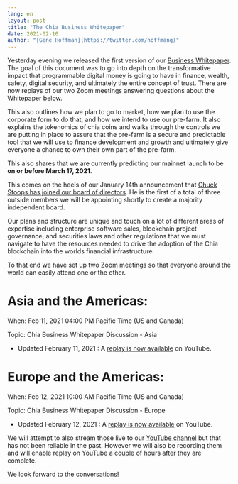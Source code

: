 ```yaml
---
lang: en
layout: post
title: "The Chia Business Whitepaper"
date: 2021-02-10
author: "[Gene Hoffman](https://twitter.com/hoffmang)"
---
```


Yesterday evening we released the first version of our [Business Whitepaper](https://www.chia.net/assets/Chia-Business-Whitepaper-2021-02-09-v1.0.pdf). The goal of this document was to go into depth on the transformative impact that programmable digital money is going to have in finance, wealth, safety, digital security, and ultimately the entire concept of trust. There are now replays of our two Zoom meetings answering questions about the Whitepaper below.

This also outlines how we plan to go to market, how we plan to use the corporate form to do that, and how we intend to use our pre-farm. It also explains the tokenomics of chia coins and walks through the controls we are putting in place to assure that the pre-farm is a secure and predictable tool that we will use to finance development and growth and ultimately give everyone a chance to own their own part of the pre-farm.

This also shares that we are currently predicting our mainnet launch to be **on or before March 17, 2021**.

This comes on the heels of our January 14th announcement that [Chuck Stoops has joined our board of directors](https://newsdirect.com/news/international-payments-executive-and-fintech-counsel-joins-chia-network-board-of-directors-chuck-stoops-brings-significant-regulatory-and-corporate-governance-experience-649013515). He is the first of a total of three outside members we will be appointing shortly to create a majority independent board.

Our plans and structure are unique and touch on a lot of different areas of expertise including enterprise software sales, blockchain project governance, and securities laws and other regulations that we must navigate to have the resources needed to drive the adoption of the Chia blockchain into the worlds financial infrastructure.

To that end we have set up two Zoom meetings so that everyone around the world can easily attend one or the other.

# Asia and the Americas:

When: Feb 11, 2021 04:00 PM Pacific Time (US and Canada)

Topic: Chia Business Whitepaper Discussion - Asia

- Updated February 11, 2021 : A [replay is now available](https://youtu.be/9P0vaux2h6o) on YouTube.


# Europe and the Americas:

When: Feb 12, 2021 10:00 AM Pacific Time (US and Canada)

Topic: Chia Business Whitepaper Discussion - Europe

- Updated February 12, 2021 : A [replay is now available](https://youtu.be/2uvlop-hlio) on YouTube.

We will attempt to also stream those live to our [YouTube channel](https://www.youtube.com/channel/UChFkJ3OAUvnHZdiQISWdWPA) but that has not been reliable in the past. However we will also be recording them and will enable replay on YouTube a couple of hours after they are complete.

We look forward to the conversations!
